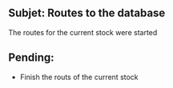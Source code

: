 ## Subjet: Routes to the database

The routes for the current stock were started


## Pending:
+ Finish the routs of the current stock 